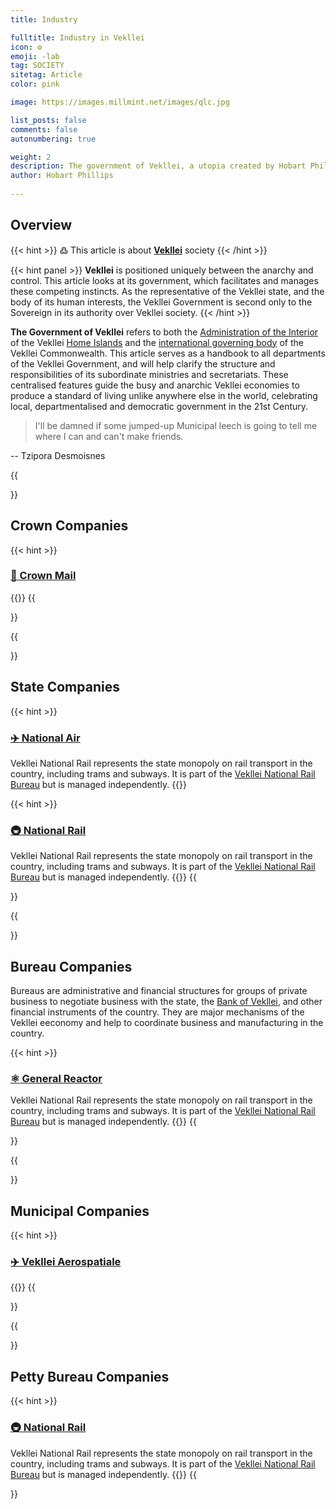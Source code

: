 ```yaml
---
title: Industry

fulltitle: Industry in Vekllei
icon: ⚙️
emoji: -lab
tag: SOCIETY
sitetag: Article
color: pink

image: https://images.millmint.net/images/qlc.jpg

list_posts: false
comments: false
autonumbering: true

weight: 2
description: The government of Vekllei, a utopia created by Hobart Phillips.
author: Hobart Phillips
 
---
```


## Overview
{{< hint >}}
߷ This article is about [**Vekllei**](/utopia/vekllei) society
{{< /hint >}}

{{< hint panel >}}
**Vekllei** is positioned uniquely between the anarchy and control. This article looks at its government, which facilitates and manages these competing instincts. As the representative of the Vekllei state, and the body of its human interests, the Vekllei Government is second only to the Sovereign in its authority over Vekllei society.
{{< /hint >}}

**The Government of Vekllei** refers to both the [Administration of the Interior](/utopia/society/government/#administration-of-the-interior) of the Vekllei [Home Islands](/utopia/vekllei/) and the [international governing body](/utopia/society/government/#administration-of-the-commonwealth) of the Vekllei Commonwealth. This article serves as a handbook to all departments of the Vekllei Government, and will help clarify the structure and responsibilities of its subordinate ministries and secretariats. These centralised features guide the busy and anarchic Vekllei economies to produce a standard of living unlike anywhere else in the world, celebrating local, departmentalised and democratic government in the 21st Century.

> I'll be damned if some jumped-up Municipal leech is going to tell me where I can and can't make friends.

-- Tzipora Desmoisnes
  
{{<section>}}
## Crown Companies

{{< hint >}}
### [<span class="smallicon">📯</span> Crown Mail](/utopia/society/industry/mail)
{{</hint>}}
{{</section>}}

{{<section>}}
## State Companies

{{< hint >}}
### [<span class="smallicon">✈️</span> National Air](/utopia/society/industry/air)
Vekllei National Rail represents the state monopoly on rail transport in the country, including trams and subways. It is part of the [Vekllei National Rail Bureau](/utopia/society/government/#national-railways-bureau) but is managed independently.
{{</hint>}}

{{< hint >}}
### [<span class="smallicon">🚇</span> National Rail](/utopia/society/industry/rail)
Vekllei National Rail represents the state monopoly on rail transport in the country, including trams and subways. It is part of the [Vekllei National Rail Bureau](/utopia/society/government/#national-railways-bureau) but is managed independently.
{{</hint>}}
{{</section>}}

{{<section>}}
## Bureau Companies

Bureaus are administrative and financial structures for groups of private business to negotiate business with the state, the [Bank of Vekllei](/utopia/society/government/#bank-of-vekllei), and other financial instruments of the country. They are major mechanisms of the Vekllei eeconomy and help to coordinate business and manufacturing in the country.

{{< hint >}}
### [<span class="smallicon">⚛️</span> General Reactor](/utopia/society/industry/rail)
Vekllei National Rail represents the state monopoly on rail transport in the country, including trams and subways. It is part of the [Vekllei National Rail Bureau](/utopia/society/government/#vekllei-national-rail-bureau) but is managed independently.
{{</hint>}}
{{</section>}}

{{<section>}}
## Municipal Companies

{{< hint >}}
### [<span class="smallicon">✈️</span> Vekllei Aerospatiale](/utopia/society/industry/aerospatiale)
{{</hint>}}
{{</section>}}

{{<section>}}
## Petty Bureau Companies

{{< hint >}}
### [<span class="smallicon">🚇</span> National Rail](/utopia/society/industry/rail)
Vekllei National Rail represents the state monopoly on rail transport in the country, including trams and subways. It is part of the [Vekllei National Rail Bureau](/utopia/society/government/#vekllei-national-rail-bureau) but is managed independently.
{{</hint>}}
{{</section>}}

